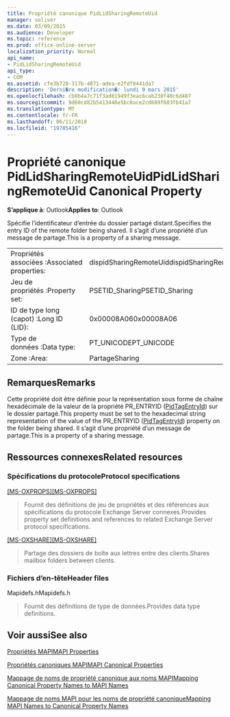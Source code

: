 ```yaml
---
title: Propriété canonique PidLidSharingRemoteUid
manager: soliver
ms.date: 03/09/2015
ms.audience: Developer
ms.topic: reference
ms.prod: office-online-server
localization_priority: Normal
api_name:
- PidLidSharingRemoteUid
api_type:
- COM
ms.assetid: cfe3b728-317b-4871-adea-e2fdf8441da7
description: 'Derni�re modification�: lundi 9 mars 2015'
ms.openlocfilehash: cb8b4a7c71f3ad81949f3eac6cab230f40c6d487
ms.sourcegitcommit: 9d60cd82b5413446e5bc8ace2cd689f683fb41a7
ms.translationtype: MT
ms.contentlocale: fr-FR
ms.lasthandoff: 06/11/2018
ms.locfileid: "19785416"
---
```

# <a name="pidlidsharingremoteuid-canonical-property"></a><span data-ttu-id="7608c-103">Propriété canonique PidLidSharingRemoteUid</span><span class="sxs-lookup"><span data-stu-id="7608c-103">PidLidSharingRemoteUid Canonical Property</span></span>

  
  
<span data-ttu-id="7608c-104">**S’applique à**: Outlook</span><span class="sxs-lookup"><span data-stu-id="7608c-104">**Applies to**: Outlook</span></span> 
  
<span data-ttu-id="7608c-105">Spécifie l’identificateur d’entrée du dossier partagé distant.</span><span class="sxs-lookup"><span data-stu-id="7608c-105">Specifies the entry ID of the remote folder being shared.</span></span> <span data-ttu-id="7608c-106">Il s’agit d’une propriété d’un message de partage.</span><span class="sxs-lookup"><span data-stu-id="7608c-106">This is a property of a sharing message.</span></span>
  
|||
|:-----|:-----|
|<span data-ttu-id="7608c-107">Propriétés associées :</span><span class="sxs-lookup"><span data-stu-id="7608c-107">Associated properties:</span></span>  <br/> |<span data-ttu-id="7608c-108">dispidSharingRemoteUid</span><span class="sxs-lookup"><span data-stu-id="7608c-108">dispidSharingRemoteUid</span></span>  <br/> |
|<span data-ttu-id="7608c-109">Jeu de propriétés :</span><span class="sxs-lookup"><span data-stu-id="7608c-109">Property set:</span></span>  <br/> |<span data-ttu-id="7608c-110">PSETID_Sharing</span><span class="sxs-lookup"><span data-stu-id="7608c-110">PSETID_Sharing</span></span>  <br/> |
|<span data-ttu-id="7608c-111">ID de type long (capot) :</span><span class="sxs-lookup"><span data-stu-id="7608c-111">Long ID (LID):</span></span>  <br/> |<span data-ttu-id="7608c-112">0x00008A06</span><span class="sxs-lookup"><span data-stu-id="7608c-112">0x00008A06</span></span>  <br/> |
|<span data-ttu-id="7608c-113">Type de données :</span><span class="sxs-lookup"><span data-stu-id="7608c-113">Data type:</span></span>  <br/> |<span data-ttu-id="7608c-114">PT_UNICODE</span><span class="sxs-lookup"><span data-stu-id="7608c-114">PT_UNICODE</span></span>  <br/> |
|<span data-ttu-id="7608c-115">Zone :</span><span class="sxs-lookup"><span data-stu-id="7608c-115">Area:</span></span>  <br/> |<span data-ttu-id="7608c-116">Partage</span><span class="sxs-lookup"><span data-stu-id="7608c-116">Sharing</span></span>  <br/> |
   
## <a name="remarks"></a><span data-ttu-id="7608c-117">Remarques</span><span class="sxs-lookup"><span data-stu-id="7608c-117">Remarks</span></span>

<span data-ttu-id="7608c-118">Cette propriété doit être définie pour la représentation sous forme de chaîne hexadécimale de la valeur de la propriété PR_ENTRYID ([PidTagEntryId](pidtagentryid-canonical-property.md)) sur le dossier partagé.</span><span class="sxs-lookup"><span data-stu-id="7608c-118">This property must be set to the hexadecimal string representation of the value of the PR_ENTRYID ([PidTagEntryId](pidtagentryid-canonical-property.md)) property on the folder being shared.</span></span> <span data-ttu-id="7608c-119">Il s’agit d’une propriété d’un message de partage.</span><span class="sxs-lookup"><span data-stu-id="7608c-119">This is a property of a sharing message.</span></span>
  
## <a name="related-resources"></a><span data-ttu-id="7608c-120">Ressources connexes</span><span class="sxs-lookup"><span data-stu-id="7608c-120">Related resources</span></span>

### <a name="protocol-specifications"></a><span data-ttu-id="7608c-121">Spécifications du protocole</span><span class="sxs-lookup"><span data-stu-id="7608c-121">Protocol specifications</span></span>

<span data-ttu-id="7608c-122">[[MS-OXPROPS]](http://msdn.microsoft.com/library/f6ab1613-aefe-447d-a49c-18217230b148%28Office.15%29.aspx)</span><span class="sxs-lookup"><span data-stu-id="7608c-122">[[MS-OXPROPS]](http://msdn.microsoft.com/library/f6ab1613-aefe-447d-a49c-18217230b148%28Office.15%29.aspx)</span></span>
  
> <span data-ttu-id="7608c-123">Fournit des définitions de jeu de propriétés et des références aux spécifications du protocole Exchange Server connexes.</span><span class="sxs-lookup"><span data-stu-id="7608c-123">Provides property set definitions and references to related Exchange Server protocol specifications.</span></span>
    
<span data-ttu-id="7608c-124">[[MS-OXSHARE]](http://msdn.microsoft.com/library/e4e5bd27-d5e0-43f9-a6ea-550876724f3d%28Office.15%29.aspx)</span><span class="sxs-lookup"><span data-stu-id="7608c-124">[[MS-OXSHARE]](http://msdn.microsoft.com/library/e4e5bd27-d5e0-43f9-a6ea-550876724f3d%28Office.15%29.aspx)</span></span>
  
> <span data-ttu-id="7608c-125">Partage des dossiers de boîte aux lettres entre des clients.</span><span class="sxs-lookup"><span data-stu-id="7608c-125">Shares mailbox folders between clients.</span></span>
    
### <a name="header-files"></a><span data-ttu-id="7608c-126">Fichiers d’en-tête</span><span class="sxs-lookup"><span data-stu-id="7608c-126">Header files</span></span>

<span data-ttu-id="7608c-127">Mapidefs.h</span><span class="sxs-lookup"><span data-stu-id="7608c-127">Mapidefs.h</span></span>
  
> <span data-ttu-id="7608c-128">Fournit des définitions de type de données.</span><span class="sxs-lookup"><span data-stu-id="7608c-128">Provides data type definitions.</span></span>
    
## <a name="see-also"></a><span data-ttu-id="7608c-129">Voir aussi</span><span class="sxs-lookup"><span data-stu-id="7608c-129">See also</span></span>



[<span data-ttu-id="7608c-130">Propriétés MAPI</span><span class="sxs-lookup"><span data-stu-id="7608c-130">MAPI Properties</span></span>](mapi-properties.md)
  
[<span data-ttu-id="7608c-131">Propriétés canoniques MAPI</span><span class="sxs-lookup"><span data-stu-id="7608c-131">MAPI Canonical Properties</span></span>](mapi-canonical-properties.md)
  
[<span data-ttu-id="7608c-132">Mappage de noms de propriété canonique aux noms MAPI</span><span class="sxs-lookup"><span data-stu-id="7608c-132">Mapping Canonical Property Names to MAPI Names</span></span>](mapping-canonical-property-names-to-mapi-names.md)
  
[<span data-ttu-id="7608c-133">Mappage de noms MAPI pour les noms de propriété canonique</span><span class="sxs-lookup"><span data-stu-id="7608c-133">Mapping MAPI Names to Canonical Property Names</span></span>](mapping-mapi-names-to-canonical-property-names.md)

